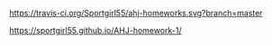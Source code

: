 https://travis-ci.org/Sportgirl55/ahj-homeworks.svg?branch=master

https://sportgirl55.github.io/AHJ-homework-1/